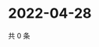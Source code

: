 # 2022-04-28

共 0 条

<!-- BEGIN WEIBO -->
<!-- 最后更新时间 Thu Apr 28 2022 16:19:58 GMT+0800 (China Standard Time) -->

<!-- END WEIBO -->
